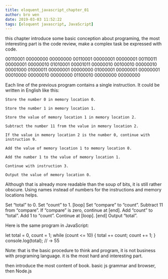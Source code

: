 ```yaml
---
title: eloquent_javascript_chapter_01
author: bro wen
date: 2019-03-03 11:52:22
tags: [eloquent javascript, JavaScript]
---
```

this chapter introduce some basic conception about programing, the most interesting part is the code review, make a complex task be expressed with code.

00110001 00000000 00000000
00110001 00000001 00000001
00110011 00000001 00000010
01010001 00001011 00000010
00100010 00000010 00001000
01000011 00000001 00000000
01000001 00000001 00000001
00010000 00000010 00000000
01100010 00000000 00000000

Each line of the previous program contains a single instruction. It could be written in English like this:

    Store the number 0 in memory location 0.

    Store the number 1 in memory location 1.

    Store the value of memory location 1 in memory location 2.

    Subtract the number 11 from the value in memory location 2.

    If the value in memory location 2 is the number 0, continue with instruction 9.

    Add the value of memory location 1 to memory location 0.

    Add the number 1 to the value of memory location 1.

    Continue with instruction 3.

    Output the value of memory location 0.


Although that is already more readable than the soup of bits, it is still rather obscure. Using names instead of numbers for the instructions and memory locations helps.

 Set “total” to 0.
 Set “count” to 1.
[loop]
 Set “compare” to “count”.
 Subtract 11 from “compare”.
 If “compare” is zero, continue at [end].
 Add “count” to “total”.
 Add 1 to “count”.
 Continue at [loop].
[end]
 Output “total”.


 Here is the same program in JavaScript:

let total = 0, count = 1;
while (count <= 10) {
  total += count;
  count += 1;
}
console.log(total);
// → 55


Note: that is the basic procedure to think and program, it is not business with programing language. it is the most hard and interesting part.

then introduce the most content of book. basic js grammar and browser, then Node.js